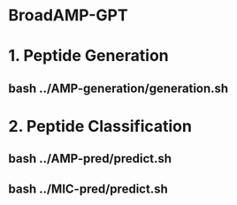 # BroadAMP-GPT
# 1. Peptide Generation
##   bash ../AMP-generation/generation.sh
# 2. Peptide Classification
##   bash ../AMP-pred/predict.sh
##   bash ../MIC-pred/predict.sh  
   
